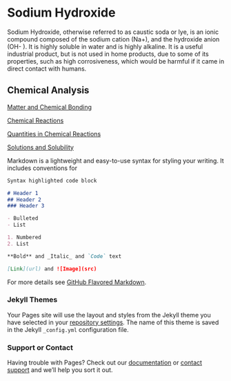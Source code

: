 # Sodium Hydroxide

Sodium Hydroxide, otherwise referred to as caustic soda or lye, is an ionic compound composed of the sodium cation (Na+), and the hydroxide anion (OH- ). It is highly soluble in water and is highly alkaline. It is a useful industrial product, but is not used in home products, due to some of its properties, such as high corrosiveness, which would be harmful if it came in direct contact with humans.


## Chemical Analysis

[Matter and Chemical Bonding](https://samir8000.github.io/NaOH/chemicalanalysis/matterandchemicalbonding)

[Chemical Reactions](https://samir8000.github.io/NaOH/chemicalanalysis/chemicalreactions)

[Quantities in Chemical Reactions](https://samir8000.github.io/NaOH/chemicalanalysis/quantitiesinchemicalreactions)

[Solutions and Solubility](https://samir8000.github.io/NaOH/chemicalanalysis/solutionsandsolubility)

Markdown is a lightweight and easy-to-use syntax for styling your writing. It includes conventions for

```markdown
Syntax highlighted code block

# Header 1
## Header 2
### Header 3

- Bulleted
- List

1. Numbered
2. List

**Bold** and _Italic_ and `Code` text

[Link](url) and ![Image](src)
```

For more details see [GitHub Flavored Markdown](https://guides.github.com/features/mastering-markdown/).

### Jekyll Themes

Your Pages site will use the layout and styles from the Jekyll theme you have selected in your [repository settings](https://github.com/samir8000/NaOH/settings). The name of this theme is saved in the Jekyll `_config.yml` configuration file.

### Support or Contact

Having trouble with Pages? Check out our [documentation](https://docs.github.com/categories/github-pages-basics/) or [contact support](https://support.github.com/contact) and we’ll help you sort it out.
